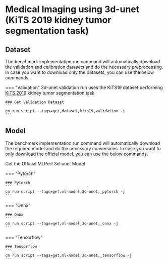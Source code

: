 # Medical Imaging using 3d-unet (KiTS 2019 kidney tumor segmentation task)

## Dataset

The benchmark implementation run command will automatically download the validation and calibration datasets and do the necessary preprocessing. In case you want to download only the datasets, you can use the below commands.

=== "Validation"
    3d-unet validation run uses the KiTS19 dataset performing [KiTS 2019](https://kits19.grand-challenge.org/) kidney tumor segmentation task

    ### Get Validation Dataset
    ```
    cm run script --tags=get,dataset,kits19,validation -j
    ```

## Model
The benchmark implementation run command will automatically download the required model and do the necessary conversions. In case you want to only download the official model, you can use the below commands.

Get the Official MLPerf 3d-unet Model

=== "Pytorch"

    ### Pytorch
    ```
    cm run script --tags=get,ml-model,3d-unet,_pytorch -j
    ```
=== "Onnx"

    ### Onnx
    ```
    cm run script --tags=get,ml-model,3d-unet,_onnx -j
    ```
=== "Tensorflow"

    ### Tensorflow
    ```
    cm run script --tags=get,ml-model,3d-unet,_tensorflow -j
    ```

